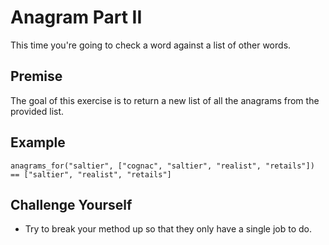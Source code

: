 # Anagram Part II

This time you're going to check a word against a list of other words.

## Premise
The goal of this exercise is to return a new list of all the anagrams from the provided list.

## Example
```
anagrams_for("saltier", ["cognac", "saltier", "realist", "retails"]) == ["saltier", "realist", "retails"]
```

## Challenge Yourself
* Try to break your method up so that they only have a single job to do.
